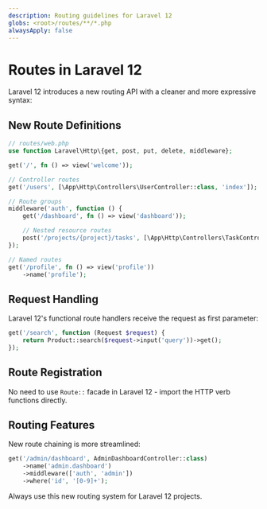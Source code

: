 ```yaml
---
description: Routing guidelines for Laravel 12
globs: <root>/routes/**/*.php
alwaysApply: false
---
```


# Routes in Laravel 12

Laravel 12 introduces a new routing API with a cleaner and more expressive syntax:

## New Route Definitions

```php
// routes/web.php
use function Laravel\Http\{get, post, put, delete, middleware};

get('/', fn () => view('welcome'));

// Controller routes
get('/users', [\App\Http\Controllers\UserController::class, 'index']);

// Route groups
middleware('auth', function () {
    get('/dashboard', fn () => view('dashboard'));

    // Nested resource routes
    post('/projects/{project}/tasks', [\App\Http\Controllers\TaskController::class, 'store']);
});

// Named routes
get('/profile', fn () => view('profile'))
    ->name('profile');
```

## Request Handling

Laravel 12's functional route handlers receive the request as first parameter:

```php
get('/search', function (Request $request) {
    return Product::search($request->input('query'))->get();
});
```

## Route Registration

No need to use `Route::` facade in Laravel 12 - import the HTTP verb functions directly.

## Routing Features

New route chaining is more streamlined:

```php
get('/admin/dashboard', AdminDashboardController::class)
    ->name('admin.dashboard')
    ->middleware(['auth', 'admin'])
    ->where('id', '[0-9]+');
```

Always use this new routing system for Laravel 12 projects.

